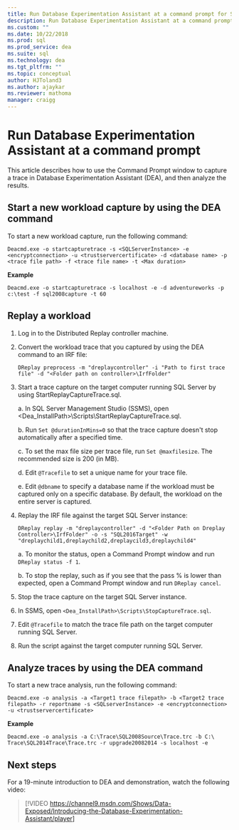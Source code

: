 ```yaml
---
title: Run Database Experimentation Assistant at a command prompt for SQL Server upgrades
description: Run Database Experimentation Assistant at a command prompt
ms.custom: ""
ms.date: 10/22/2018
ms.prod: sql
ms.prod_service: dea
ms.suite: sql
ms.technology: dea
ms.tgt_pltfrm: ""
ms.topic: conceptual
author: HJToland3
ms.author: ajaykar
ms.reviewer: mathoma
manager: craigg
---
```


# Run Database Experimentation Assistant at a command prompt

This article describes how to use the Command Prompt window to capture a trace in Database Experimentation Assistant (DEA), and then analyze the results. 

## Start a new workload capture by using the DEA command

To start a new workload capture, run the following command:

`Deacmd.exe -o startcapturetrace -s <SQLServerInstance> -e <encryptconnection> -u <trustservercertificate> -d <database name> -p <trace file path> -f <trace file name> -t <Max duration>`

**Example**

`Deacmd.exe -o startcapturetrace -s localhost -e -d adventureworks -p c:\test -f sql2008capture -t 60`

## Replay a workload

1.  Log in to the Distributed Replay controller machine.
2.  Convert the workload trace that you captured by using the DEA command to an IRF file:

    `DReplay preprocess -m "dreplaycontroller" -i "Path to first trace file" -d "<Folder path on controller>\IrfFolder"`

3.  Start a trace capture on the target computer running SQL Server by using StartReplayCaptureTrace.sql.
       
    a.  In SQL Server Management Studio (SSMS), open <Dea_InstallPath\>\Scripts\StartReplayCaptureTrace.sql.
    
    b.  Run `Set @durationInMins=0` so that the trace capture doesn't stop automatically after a specified time.
    
    c.  To set the max file size per trace file, run `Set @maxfilesize`. The recommended size is 200 (in MB).
    
    d.  Edit `@Tracefile` to set a unique name for your trace file.
    
    e.  Edit `@dbname` to specify a database name if the workload must be captured only on a specific database. By default, the workload on the entire server is captured. 
4.  Replay the IRF file against the target SQL Server instance:

    `DReplay replay -m "dreplaycontroller" -d "<Folder Path on Dreplay Controller>\IrfFolder" -o -s "SQL2016Target" -w "dreplaychild1,dreplaychild2,dreplaycild3,dreplaychild4"`
        
    a.  To monitor the status, open a Command Prompt window and run `DReplay status -f 1`.
        
    b.  To stop the replay, such as if you see that the pass % is lower than expected, open a Command Prompt window and run `DReplay cancel`.

5.  Stop the trace capture on the target SQL Server instance.
6.  In SSMS, open `<Dea_InstallPath>\Scripts\StopCaptureTrace.sql`.
7.  Edit `@Tracefile` to match the trace file path on the target computer running SQL Server.
8.  Run the script against the target computer running SQL Server.

## Analyze traces by using the DEA command

To start a new trace analysis, run the following command:

`Deacmd.exe -o analysis -a <Target1 trace filepath> -b <Target2 trace filepath> -r reportname -s <SQLserverInstance> -e <encryptconnection> -u <trustservercertificate>`

**Example**

`Deacmd.exe -o analysis -a C:\Trace\SQL2008Source\Trace.trc -b C:\ Trace\SQL2014Trace\Trace.trc -r upgrade20082014 -s localhost -e`

## Next steps

For a 19-minute introduction to DEA and demonstration, watch the following video:

> [!VIDEO https://channel9.msdn.com/Shows/Data-Exposed/Introducing-the-Database-Experimentation-Assistant/player]
